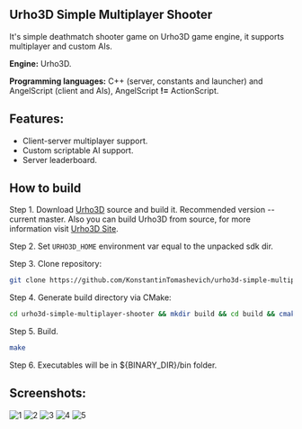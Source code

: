 ## Urho3D Simple Multiplayer Shooter
It's simple deathmatch shooter game on Urho3D game engine, it supports multiplayer and custom AIs.

**Engine:** Urho3D.

**Programming languages:** C++ (server, constants and launcher) and AngelScript (client and AIs), AngelScript **!=** ActionScript.

## Features:
* Client-server multiplayer support.
* Custom scriptable AI support.
* Server leaderboard.

## How to build
Step 1. Download [Urho3D](https://github.com/urho3d/urho3d) source and build it. Recommended version -- current master. Also you can build Urho3D from source, for more information visit [Urho3D Site](https://urho3d.github.io).

Step 2. Set `URHO3D_HOME` environment var equal to the unpacked sdk dir.

Step 3. Clone repository:
```bash
git clone https://github.com/KonstantinTomashevich/urho3d-simple-multiplayer-shooter.git
```
Step 4. Generate build directory via CMake:
```bash
cd urho3d-simple-multiplayer-shooter && mkdir build && cd build && cmake ..
```
Step 5. Build.
```bash
make
```
Step 6. Executables will be in ${BINARY_DIR}/bin folder.

## Screenshots:
![1](https://s30.postimg.org/hxgjgbs8h/image.png)
![2](https://s7.postimg.org/tyiiums4r/image.png)
![3](https://s30.postimg.org/bl1e6hp69/image.png)
![4](https://s30.postimg.org/uen73hne9/image.png)
![5](https://s30.postimg.org/tqeckjooh/image.png)
